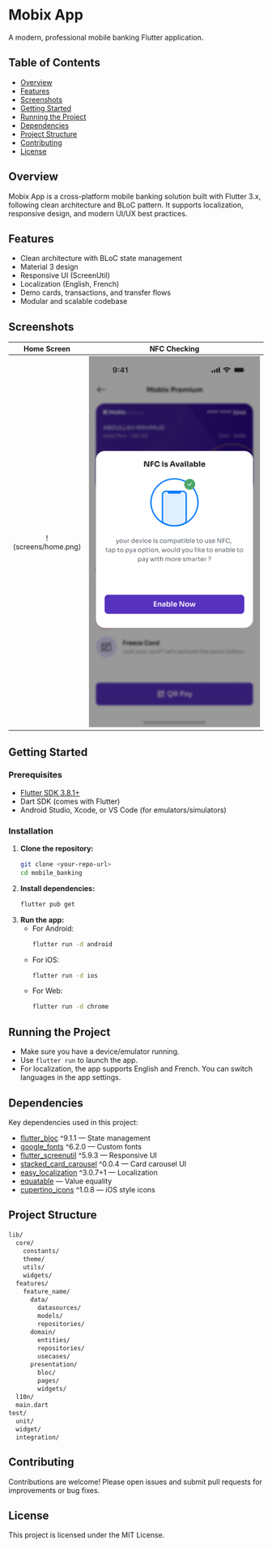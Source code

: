 # Mobix App

A modern, professional mobile banking Flutter application.

## Table of Contents
- [Overview](#overview)
- [Features](#features)
- [Screenshots](#screenshots)
- [Getting Started](#getting-started)
- [Running the Project](#running-the-project)
- [Dependencies](#dependencies)
- [Project Structure](#project-structure)
- [Contributing](#contributing)
- [License](#license)

## Overview
Mobix App is a cross-platform mobile banking solution built with Flutter 3.x, following clean architecture and BLoC pattern. It supports localization, responsive design, and modern UI/UX best practices.

## Features
- Clean architecture with BLoC state management
- Material 3 design
- Responsive UI (ScreenUtil)
- Localization (English, French)
- Demo cards, transactions, and transfer flows
- Modular and scalable codebase

## Screenshots

| Home Screen | NFC Checking |
|:-----------:|:-----------:|
| !(screens/home.png) | ![NFC Checking](screens/nfc_checkign.png) |

## Getting Started

### Prerequisites
- [Flutter SDK 3.8.1+](https://docs.flutter.dev/get-started/install)
- Dart SDK (comes with Flutter)
- Android Studio, Xcode, or VS Code (for emulators/simulators)

### Installation
1. **Clone the repository:**
   ```bash
   git clone <your-repo-url>
   cd mobile_banking
   ```
2. **Install dependencies:**
   ```bash
   flutter pub get
   ```
3. **Run the app:**
   - For Android:
     ```bash
     flutter run -d android
     ```
   - For iOS:
     ```bash
     flutter run -d ios
     ```
   - For Web:
     ```bash
     flutter run -d chrome
     ```

## Running the Project
- Make sure you have a device/emulator running.
- Use `flutter run` to launch the app.
- For localization, the app supports English and French. You can switch languages in the app settings.

## Dependencies
Key dependencies used in this project:
- [flutter_bloc](https://pub.dev/packages/flutter_bloc) ^9.1.1 — State management
- [google_fonts](https://pub.dev/packages/google_fonts) ^6.2.0 — Custom fonts
- [flutter_screenutil](https://pub.dev/packages/flutter_screenutil) ^5.9.3 — Responsive UI
- [stacked_card_carousel](https://pub.dev/packages/stacked_card_carousel) ^0.0.4 — Card carousel UI
- [easy_localization](https://pub.dev/packages/easy_localization) ^3.0.7+1 — Localization
- [equatable](https://pub.dev/packages/equatable) — Value equality
- [cupertino_icons](https://pub.dev/packages/cupertino_icons) ^1.0.8 — iOS style icons

## Project Structure
```
lib/
  core/
    constants/
    theme/
    utils/
    widgets/
  features/
    feature_name/
      data/
        datasources/
        models/
        repositories/
      domain/
        entities/
        repositories/
        usecases/
      presentation/
        bloc/
        pages/
        widgets/
  l10n/
  main.dart
test/
  unit/
  widget/
  integration/
```

## Contributing
Contributions are welcome! Please open issues and submit pull requests for improvements or bug fixes.

## License
This project is licensed under the MIT License.
